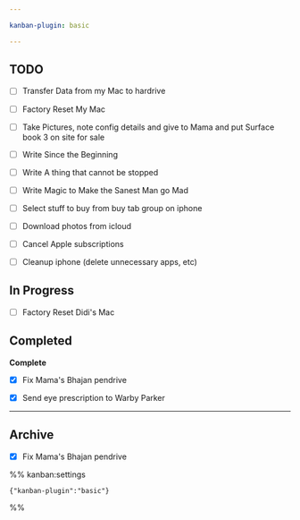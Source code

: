```yaml
---

kanban-plugin: basic

---
```


## TODO

- [ ] Transfer Data from my Mac to hardrive
- [ ] Factory Reset My Mac
- [ ] Take Pictures, note config details and give to Mama and put Surface book 3 on site for sale
- [ ] Write Since the Beginning
- [ ] Write A thing that cannot be stopped
- [ ] Write Magic to Make the Sanest Man go Mad
- [ ] Select stuff to buy from buy tab group on iphone
- [ ] Download photos from icloud
- [ ] Cancel Apple subscriptions
- [ ] Cleanup iphone (delete unnecessary apps, etc)


## In Progress

- [ ] Factory Reset Didi's Mac


## Completed

**Complete**
- [x] Fix Mama's Bhajan pendrive
- [x] Send eye prescription to Warby Parker


***

## Archive

- [x] Fix Mama's Bhajan pendrive

%% kanban:settings
```
{"kanban-plugin":"basic"}
```
%%